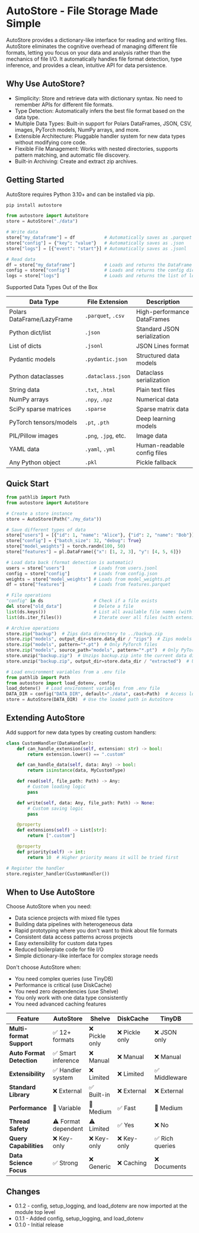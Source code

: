 # AutoStore - File Storage Made Simple

AutoStore provides a dictionary-like interface for reading and writing files.
AutoStore eliminates the cognitive overhead of managing different file formats, letting you focus on your data and
analysis rather than the mechanics of file I/O. It automatically handles file format detection, type inference, and
provides a clean, intuitive API for data persistence.

## Why Use AutoStore?

-   Simplicity: Store and retrieve data with dictionary syntax. No need to remember APIs for different file formats.
-   Type Detection: Automatically infers the best file format based on the data type.
-   Multiple Data Types: Built-in support for Polars DataFrames, JSON, CSV, images, PyTorch models, NumPy arrays, and more.
-   Extensible Architecture: Pluggable handler system for new data types without modifying core code.
-   Flexible File Management: Works with nested directories, supports pattern matching, and automatic file discovery.
-   Built-in Archiving: Create and extract zip archives.

## Getting Started

AutoStore requires Python 3.10+ and can be installed via pip.

```bash
pip install autostore
```

```python
from autostore import AutoStore
store = AutoStore("./data")

# Write data
store["my_dataframe"] = df           # Automatically saves as .parquet
store["config"] = {"key": "value"}   # Automatically saves as .json
store["logs"] = [{"event": "start"}] # Automatically saves as .jsonl

# Read data
df = store["my_dataframe"]           # Loads and returns the DataFrame
config = store["config"]             # Loads and returns the config dict
logs = store["logs"]                 # Loads and returns the list of logs
```

Supported Data Types Out of the Box

| Data Type                  | File Extension       | Description                 |
| -------------------------- | -------------------- | --------------------------- |
| Polars DataFrame/LazyFrame | `.parquet`, `.csv`   | High-performance DataFrames |
| Python dict/list           | `.json`              | Standard JSON serialization |
| List of dicts              | `.jsonl`             | JSON Lines format           |
| Pydantic models            | `.pydantic.json`     | Structured data models      |
| Python dataclasses         | `.dataclass.json`    | Dataclass serialization     |
| String data                | `.txt`, `.html`      | Plain text files            |
| NumPy arrays               | `.npy`, `.npz`       | Numerical data              |
| SciPy sparse matrices      | `.sparse`            | Sparse matrix data          |
| PyTorch tensors/models     | `.pt`, `.pth`        | Deep learning models        |
| PIL/Pillow images          | `.png`, `.jpg`, etc. | Image data                  |
| YAML data                  | `.yaml`, `.yml`      | Human-readable config files |
| Any Python object          | `.pkl`               | Pickle fallback             |

## Quick Start

```python
from pathlib import Path
from autostore import AutoStore

# Create a store instance
store = AutoStore(Path("./my_data"))

# Save different types of data
store["users"] = [{"id": 1, "name": "Alice"}, {"id": 2, "name": "Bob"}]  # → users.jsonl
store["config"] = {"batch_size": 32, "debug": True}                      # → config.json
store["model_weights"] = torch.randn(100, 50)                            # → model_weights.pt
store["features"] = pl.DataFrame({"x": [1, 2, 3], "y": [4, 5, 6]})       # → features.parquet

# Load data back (format detection is automatic)
users = store["users"]           # Loads from users.jsonl
config = store["config"]         # Loads from config.json
weights = store["model_weights"] # Loads from model_weights.pt
df = store["features"]           # Loads from features.parquet

# File operations
"config" in ds                   # Check if a file exists
del store["old_data"]            # Delete a file
list(ds.keys())                  # List all available file names (with and without extensions)
list(ds.iter_files())            # Iterate over all files (with extensions)

# Archive operations
store.zip("backup")  # Zips data directory to ../backup.zip
store.zip("models", output_dir=store.data_dir / "zips")  # Zips models directory into an output directory
store.zip("models", pattern="*.pt")  # Only PyTorch files
store.zip("models", source_path="models", pattern="*.pt")  # Only PyTorch files from a source subdirectory
store.unzip("backup.zip")  # Unzips backup.zip into the current data directory
store.unzip("backup.zip", output_dir=store.data_dir / "extracted")  # Unzips to a specified directory

# Load environment variables from a .env file
from pathlib import Path
from autostore import load_dotenv, config
load_dotenv()  # Load environment variables from .env file
DATA_DIR = config("DATA_DIR", default="./data", cast=Path)  # Access loaded environment variable
store = AutoStore(DATA_DIR)  # Use the loaded path in AutoStore
```

## Extending AutoStore

Add support for new data types by creating custom handlers:

```python
class CustomHandler(DataHandler):
    def can_handle_extension(self, extension: str) -> bool:
        return extension.lower() == ".custom"

    def can_handle_data(self, data: Any) -> bool:
        return isinstance(data, MyCustomType)

    def read(self, file_path: Path) -> Any:
        # Custom loading logic
        pass

    def write(self, data: Any, file_path: Path) -> None:
        # Custom saving logic
        pass

    @property
    def extensions(self) -> List[str]:
        return [".custom"]

    @property
    def priority(self) -> int:
        return 10  # Higher priority means it will be tried first

# Register the handler
store.register_handler(CustomHandler())
```

## When to Use AutoStore

Choose AutoStore when you need:

-   Data science projects with mixed file types
-   Building data pipelines with heterogeneous data
-   Rapid prototyping where you don't want to think about file formats
-   Consistent data access patterns across projects
-   Easy extensibility for custom data types
-   Reduced boilerplate code for file I/O
-   Simple dictionary-like interface for complex storage needs

Don't choose AutoStore when:

-   You need complex queries (use TinyDB)
-   Performance is critical (use DiskCache)
-   You need zero dependencies (use Shelve)
-   You only work with one data type consistently
-   You need advanced caching features

| Feature                   | AutoStore           | Shelve         | DiskCache      | TinyDB          | PickleDB     | SQLiteDict     | Klepto         |
| ------------------------- | ------------------- | -------------- | -------------- | --------------- | ------------ | -------------- | -------------- |
| **Multi-format Support**  | ✅ 12+ formats      | ❌ Pickle only | ❌ Pickle only | ❌ JSON only    | ❌ JSON only | ❌ Pickle only | ❌ Pickle only |
| **Auto Format Detection** | ✅ Smart inference  | ❌ Manual      | ❌ Manual      | ❌ Manual       | ❌ Manual    | ❌ Manual      | ❌ Manual      |
| **Extensibility**         | ✅ Handler system   | ❌ Limited     | ❌ Limited     | ✅ Middleware   | ❌ Limited   | ❌ Limited     | ✅ Keymaps     |
| **Standard Library**      | ❌ External         | ✅ Built-in    | ❌ External    | ❌ External     | ❌ External  | ❌ External    | ❌ External    |
| **Performance**           | 🔶 Variable         | 🔶 Medium      | ✅ Fast        | 🔶 Medium       | 🔶 Medium    | 🔶 Medium      | ✅ Fast        |
| **Thread Safety**         | ⚠️ Format dependent | ⚠️ Limited     | ✅ Yes         | ❌ No           | ❌ No        | ✅ Yes         | ✅ Yes         |
| **Query Capabilities**    | ❌ Key-only         | ❌ Key-only    | ❌ Key-only    | ✅ Rich queries | ❌ Key-only  | ❌ Key-only    | ❌ Key-only    |
| **Data Science Focus**    | ✅ Strong           | ❌ Generic     | ❌ Caching     | ❌ Documents    | ❌ Generic   | ❌ Generic     | ✅ Scientific  |

## Changes

-   0.1.2 - config, setup_logging, and load_dotenv are now imported at the module top level
-   0.1.1 - Added config, setup_logging, and load_dotenv
-   0.1.0 - Initial release
